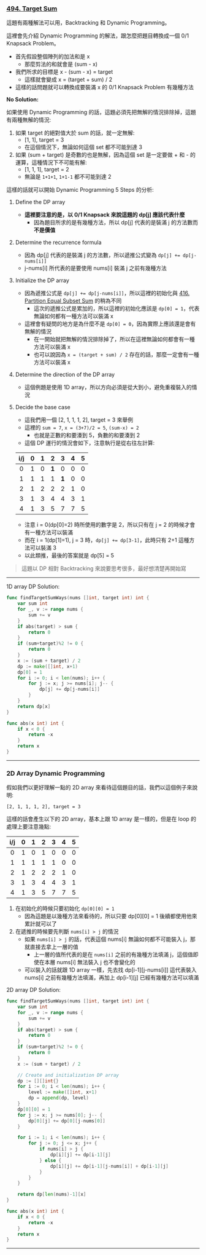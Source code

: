 ### [494. Target Sum]

這題有兩種解法可以用，Backtracking 和 Dynamic Programming。

這裡會先介紹 Dynamic Programming 的解法，跟怎麼把題目轉換成一個 0/1 Knapsack Problem。

-   首先假設整個陣列的加法和是 x
    -   那麼剪法的和就會是 (sum - x)
-   我們所求的目標是 x - (sum - x) = target
    -   這樣就會變成 x = (target + sum) / 2
-   這樣的話問題就可以轉換成要裝滿 x 的 0/1 Knapsack Problem 有幾種方法

**No Solution:**

如果使用 Dynamic Programming 的話，這題必須先把無解的情況排除掉，這題有兩種無解的情況:

1.  如果 target 的絕對值大於 sum 的話，就一定無解:
    -   [1, 1], target = 3
    -   在這個情況下，無論如何這個 set 都不可能到達 3
2.  如果 (sum + target) 是奇數的也是無解，因為這個 set 是一定要做 + 和 - 的運算，這種情況下不可能有解:
    -   [1, 1, 1], target = 2
    -   無論是 `1+1+1`, `1+1-1` 都不可能到達 2

這樣的話就可以開始 Dynamic Programming 5 Steps 的分析:

1.  Define the DP array
    -   **這裡要注意的是，以 0/1 Knapsack 來說這題的 dp[j] 應該代表什麼**
        -   因為題目所求的是有幾種方法，所以 dp[j] 代表的是裝滿 j 的方法數而**不是價值**

2.  Determine the recurrence formula
    -   因為 dp[j] 代表的是裝滿 j 的方法數，所以遞推公式變為 `dp[j] += dp[j-nums[i]]`
    -   j-nums[i] 所代表的是要使用 nums[i] 裝滿 j 之前有幾種方法

3.  Initialize the DP array
    -   因為遞推公式是 `dp[j] += dp[j-nums[i]]`，所以這裡的初始化與 [416. Partition Equal Subset Sum] 的稍為不同
        -   這次的遞推公式是累加的，所以這裡的初始化應該是 `dp[0] = 1`，代表無論如何都有一種方法可以裝滿 x
    -   這裡會有疑問的地方是為什麼不是 `dp[0] = 0`，因為實際上應該還是會有無解的情況
        -   在一開始就把無解的情況排除掉了，所以在這裡無論如何都會有一種方法可以裝滿 x
        -   也可以說因為 `x = (target + sum) / 2` 存在的話，那麼一定會有一種方法可以裝滿 x

4.  Determine the direction of the DP array
    -   這個例題是使用 1D array，所以方向必須是從大到小，避免重複裝入的情況

5.  Decide the base case
    -   這我們用一個 [2, 1, 1, 1, 2], target = 3 來舉例
    -   這裡的 `sum = 7`, `x = (3+7)/2 = 5`, `(sum-x) = 2`
        -   也就是正數的和要湊到 5，負數的和要湊到 2
    -   這個 DP 運行的情況會如下，注意執行是從右往左計算:

    | i/j | 0 | 1 | 2 | 3 | 4 | 5 |
    |:--:|:--:|:--:|:--:|:--:|:--:|:--:|
    | 0 | 1 | 0 | **1** | 0 | 0 | 0 |
    | 1 | 1 | 1 | 1 | **1** | 0 | 0 |
    | 2 | 1 | 2 | 2 | 2 | 1 | 0 |
    | 3 | 1 | 3 | 4 | 4 | 3 | 1 |
    | 4 | 1 | 3 | 5 | 7 | 7 | 5 |

    -   注意 i = 0(dp[0]=2) 時所使用的數字是 2，所以只有在 j = 2 的時候才會有一種方法可以裝滿
    -   而在 i = 1(dp[1]=1), j = 3 時，`dp[j] += dp[3-1]`，此時只有 2+1 這種方法可以裝滿 3
    -   以此類推，最後的答案就是 dp[5] = 5

> 這題以 DP 相對 Backtracking 來說要思考很多，最好想清楚再開始寫

---

1D array DP Solution:
```go
func findTargetSumWays(nums []int, target int) int {
	var sum int
	for _, v := range nums {
		sum += v
	}
	if abs(target) > sum {
		return 0
	}
	if (sum+target)%2 != 0 {
		return 0
	}
	x := (sum + target) / 2
	dp := make([]int, x+1)
	dp[0] = 1
	for i := 0; i < len(nums); i++ {
		for j := x; j >= nums[i]; j-- {
			dp[j] += dp[j-nums[i]]
		}
	}
	return dp[x]
}

func abs(x int) int {
	if x < 0 {
		return -x
	}
	return x
}
```

---

### 2D Array Dynamic Programming

假如我們以更好理解一點的 2D array 來看待這個題目的話，我們以這個例子來說明:

`[2, 1, 1, 1, 2], target = 3`

這樣的話會產生以下的 2D array，基本上跟 1D array 是一樣的，但是在 loop 的處理上要注意幾點:

| i/j | 0 | 1 | 2 | 3 | 4 | 5 |
|:--:|:--:|:--:|:--:|:--:|:--:|:--:|
| 0 | 1 | 0 | 1 | 0 | 0 | 0 |
| 1 | 1 | 1 | 1 | 1 | 0 | 0 |
| 2 | 1 | 2 | 2 | 2 | 1 | 0 |
| 3 | 1 | 3 | 4 | 4 | 3 | 1 |
| 4 | 1 | 3 | 5 | 7 | 7 | 5 |

1.  在初始化的時候只要初始化 `dp[0][0] = 1`
    -   因為這題是以幾種方法來看待的，所以只要 dp[0][0] = 1 後續都使用他來累計就可以了
2.  在遞推的時候要先判斷 `nums[i] > j` 的情況
    -   如果 `nums[i] > j` 的話，代表這個 nums[i] 無論如何都不可能裝入 j，那就直接去拿上一層的值
        -   上一層的值所代表的是在 `nums[i]` 之前的有幾種方法填滿 j，這個值即使在本層 nums[i] 無法裝入 j 也不會變化的
    -   可以裝入的話就跟 1D array 一樣，先去找 dp[i-1][j-nums[i]] 這代表裝入 nums[i] 之前有幾種方法填滿，再加上 dp[i-1][j] 已經有幾種方法可以填滿

2D array DP Solution:
```go
func findTargetSumWays(nums []int, target int) int {
	var sum int
	for _, v := range nums {
		sum += v
	}
	if abs(target) > sum {
		return 0
	}
	if (sum+target)%2 != 0 {
		return 0
	}
	x := (sum + target) / 2

	// Create and initialization DP array
	dp := [][]int{}
	for i := 0; i < len(nums); i++ {
		level := make([]int, x+1)
		dp = append(dp, level)
	}
	dp[0][0] = 1
	for j := x; j >= nums[0]; j-- {
		dp[0][j] += dp[0][j-nums[0]]
	}

	for i := 1; i < len(nums); i++ {
		for j := 0; j <= x; j++ {
			if nums[i] > j {
				dp[i][j] += dp[i-1][j]
			} else {
				dp[i][j] += dp[i-1][j-nums[i]] + dp[i-1][j]
			}
		}
	}

	return dp[len(nums)-1][x]
}

func abs(x int) int {
	if x < 0 {
		return -x
	}
	return x
}
```

---

[494. Target Sum]: https://leetcode.com/problems/target-sum/
[416. Partition Equal Subset Sum]: ./416.Partition_Equal_Subset_Sum.md